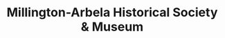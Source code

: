 ---
layout: repo
title: "Millington-Arbela Historical Society & Museum"
id: 4231
permalink: repos/4231/
---